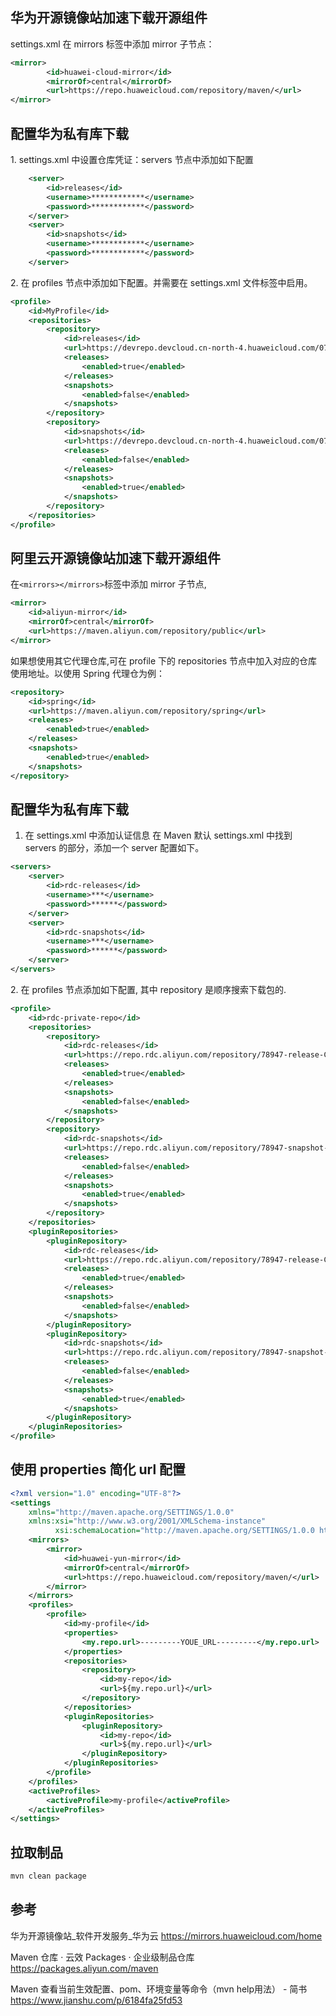## 华为开源镜像站加速下载开源组件

settings.xml 在 mirrors 标签中添加 mirror 子节点：

```xml
<mirror>
        <id>huawei-cloud-mirror</id>
        <mirrorOf>central</mirrorOf>
        <url>https://repo.huaweicloud.com/repository/maven/</url>
</mirror>
```

## 配置华为私有库下载

1\. settings.xml 中设置仓库凭证：servers 节点中添加如下配置

```xml
    <server>
        <id>releases</id>
        <username>************</username>
        <password>************</password>
    </server>
    <server>
        <id>snapshots</id>
        <username>************</username>
        <password>************</password>
    </server>
```

2\. 在 profiles 节点中添加如下配置。并需要在 settings.xml 文件<activeProfiles>标签中启用。

```xml
<profile>
    <id>MyProfile</id>
    <repositories>
        <repository>
            <id>releases</id>
            <url>https://devrepo.devcloud.cn-north-4.huaweicloud.com/07/nexus/content/repositories/088dbeef3980f4050f6fc007779eab60_1_0/</url>
            <releases>
                <enabled>true</enabled>
            </releases>
            <snapshots>
                <enabled>false</enabled>
            </snapshots>
        </repository>
        <repository>
            <id>snapshots</id>
            <url>https://devrepo.devcloud.cn-north-4.huaweicloud.com/07/nexus/content/repositories/088dbeef3980f4050f6fc007779eab60_2_0/</url>
            <releases>
                <enabled>false</enabled>
            </releases>
            <snapshots>
                <enabled>true</enabled>
            </snapshots>
        </repository>
    </repositories>
</profile>
```

## 阿里云开源镜像站加速下载开源组件

在`<mirrors></mirrors>`标签中添加 mirror 子节点,

```xml
<mirror>
    <id>aliyun-mirror</id>
    <mirrorOf>central</mirrorOf>
    <url>https://maven.aliyun.com/repository/public</url>
</mirror>
```

如果想使用其它代理仓库,可在 profile 下的 repositories 节点中加入对应的仓库使用地址。以使用 Spring 代理仓为例：

```xml
<repository>
    <id>spring</id>
    <url>https://maven.aliyun.com/repository/spring</url>
    <releases>
        <enabled>true</enabled>
    </releases>
    <snapshots>
        <enabled>true</enabled>
    </snapshots>
</repository>
```

## 配置华为私有库下载

1. 在 settings.xml 中添加认证信息
在 Maven 默认 settings.xml 中找到 servers 的部分，添加一个 server 配置如下。

```xml
<servers>
    <server>
        <id>rdc-releases</id>
        <username>***</username>
        <password>******</password>
    </server>
    <server>
        <id>rdc-snapshots</id>
        <username>***</username>
        <password>******</password>
    </server>
</servers>
```

2\. 在 profiles 节点添加如下配置, 其中 repository 是顺序搜索下载包的.

```xml
<profile>
    <id>rdc-private-repo</id>
    <repositories>
        <repository>
            <id>rdc-releases</id>
            <url>https://repo.rdc.aliyun.com/repository/78947-release-CfzLQ7/</url>
            <releases>
                <enabled>true</enabled>
            </releases>
            <snapshots>
                <enabled>false</enabled>
            </snapshots>
        </repository>
        <repository>
            <id>rdc-snapshots</id>
            <url>https://repo.rdc.aliyun.com/repository/78947-snapshot-XtuBsZ/</url>
            <releases>
                <enabled>false</enabled>
            </releases>
            <snapshots>
                <enabled>true</enabled>
            </snapshots>
        </repository>
    </repositories>
    <pluginRepositories>
        <pluginRepository>
            <id>rdc-releases</id>
            <url>https://repo.rdc.aliyun.com/repository/78947-release-CfzLQ7/</url>
            <releases>
                <enabled>true</enabled>
            </releases>
            <snapshots>
                <enabled>false</enabled>
            </snapshots>
        </pluginRepository>
        <pluginRepository>
            <id>rdc-snapshots</id>
            <url>https://repo.rdc.aliyun.com/repository/78947-snapshot-XtuBsZ/</url>
            <releases>
                <enabled>false</enabled>
            </releases>
            <snapshots>
                <enabled>true</enabled>
            </snapshots>
        </pluginRepository>
    </pluginRepositories>
</profile>
```

## 使用 properties 简化 url 配置

```xml
<?xml version="1.0" encoding="UTF-8"?>
<settings
    xmlns="http://maven.apache.org/SETTINGS/1.0.0"
    xmlns:xsi="http://www.w3.org/2001/XMLSchema-instance"
          xsi:schemaLocation="http://maven.apache.org/SETTINGS/1.0.0 http://maven.apache.org/xsd/settings-1.0.0.xsd">
    <mirrors>
        <mirror>
            <id>huawei-yun-mirror</id>
            <mirrorOf>central</mirrorOf>
            <url>https://repo.huaweicloud.com/repository/maven/</url>
        </mirror>
    </mirrors>
    <profiles>
        <profile>
            <id>my-profile</id>
            <properties>
                <my.repo.url>---------YOUE_URL---------</my.repo.url>
            </properties>
            <repositories>
                <repository>
                    <id>my-repo</id>
                    <url>${my.repo.url}</url>
                </repository>
            </repositories>
            <pluginRepositories>
                <pluginRepository>
                    <id>my-repo</id>
                    <url>${my.repo.url}</url>
                </pluginRepository>
            </pluginRepositories>
        </profile>
    </profiles>
    <activeProfiles>
        <activeProfile>my-profile</activeProfile>
    </activeProfiles>
</settings>
```

## 拉取制品

```sh
mvn clean package
```

## 参考

华为开源镜像站_软件开发服务_华为云
<https://mirrors.huaweicloud.com/home>

Maven 仓库 · 云效 Packages · 企业级制品仓库 <https://packages.aliyun.com/maven>

Maven 查看当前生效配置、pom、环境变量等命令（mvn help用法） - 简书 <https://www.jianshu.com/p/6184fa25fd53>
